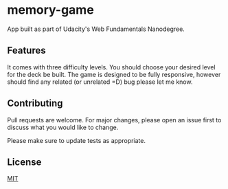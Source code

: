 # memory-game
App built as part of Udacity's Web Fundamentals Nanodegree.

## Features

It comes with three difficulty levels. You should choose your desired level for the deck be built.
The game is designed to be fully responsive, however should find any related (or unrelated =D) bug please let me know.

## Contributing
Pull requests are welcome. For major changes, please open an issue first to discuss what you would like to change.

Please make sure to update tests as appropriate.

## License
[MIT](https://choosealicense.com/licenses/mit/)
